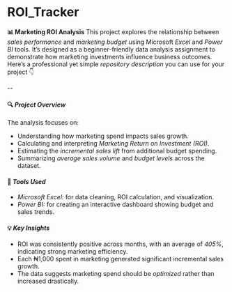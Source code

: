 # ROI_Tracker
**📊 Marketing ROI Analysis** This project explores the relationship between *sales performance* and *marketing budget* using Microsoft *Excel* and *Power BI* tools. It’s designed as a beginner-friendly data analysis assignment to demonstrate how marketing investments influence business outcomes.
Here’s a professional yet simple *repository description* you can use for your project 👇

--

#### 🔍 *Project Overview*

The analysis focuses on:

* Understanding how marketing spend impacts sales growth.
* Calculating and interpreting *Marketing Return on Investment (ROI)*.
* Estimating the *incremental sales lift* from additional budget spending.
* Summarizing *average sales volume* and *budget levels* across the dataset.

#### 🧮 *Tools Used*

* *Microsoft Excel:* for data cleaning, ROI calculation, and visualization.
* *Power BI:* for creating an interactive dashboard showing budget and sales trends.

#### 💡 *Key Insights*

* ROI was consistently positive across months, with an average of *405%*, indicating strong marketing efficiency.
* Each ₦1,000 spent in marketing generated significant incremental sales growth.
* The data suggests marketing spend should be *optimized* rather than increased drastically.
